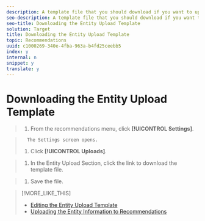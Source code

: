 ```yaml
---
description: A template file that you should download if you want to upload entity information is provided. Using the template ensures that your entity information is properly uploaded.
seo-description: A template file that you should download if you want to upload entity information is provided. Using the template ensures that your entity information is properly uploaded.
seo-title: Downloading the Entity Upload Template
solution: Target
title: Downloading the Entity Upload Template
topic: Recommendations
uuid: c1000269-340e-4fba-963a-b4fd25ceebb5
index: y
internal: n
snippet: y
translate: y
---
```


# Downloading the Entity Upload Template


>1. From the recommendations menu, click **[!UICONTROL  Settings]**.

>       The Settings screen opens. 
>1. Click **[!UICONTROL  Uploads]**.

>1. In the Entity Upload Section, click the link to download the template file.

>1. Save the file.

>[!MORE_LIKE_THIS]
>
>* [ Editing the Entity Upload Template ](t_Editing_the_Entity_Upload_Template.md#task_5E51E7200824409AA7AF18372B404110)
>* [ Uploading the Entity Information to Recommendations ](t_Uploading_the_Entity_Information_to_Recommendations.md#task_F2A90148A36F4D0B99B7FAC612061925)
